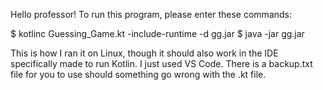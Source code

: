 Hello professor! To run this program, please enter these commands:

$ kotlinc Guessing_Game.kt -include-runtime -d gg.jar
$ java -jar gg.jar

This is how I ran it on Linux, though it should also
work in the IDE specifically made to run Kotlin. I
just used VS Code. There is a backup.txt file for you to 
use should something go wrong with the .kt file.